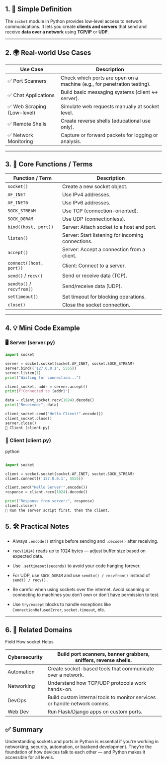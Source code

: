 ## 1. 🧠 Simple Definition

The `socket` module in Python provides low-level access to network communications. It lets you create **clients and servers** that send and receive **data over a network** using **TCP/IP** or **UDP**.

---

## 2. 🌍 Real-world Use Cases

| Use Case | Description |
|----------|-------------|
| ✅ Port Scanners | Check which ports are open on a machine (e.g., for penetration testing). |
| ✅ Chat Applications | Build basic messaging systems (client ↔ server). |
| ✅ Web Scraping (Low-level) | Simulate web requests manually at socket level. |
| ✅ Remote Shells | Create reverse shells (educational use only). |
| ✅ Network Monitoring | Capture or forward packets for logging or analysis. |

---

## 3. 🧱 Core Functions / Terms

| Function / Term | Description |
|-----------------|-------------|
| `socket()` | Create a new socket object. |
| `AF_INET` | Use IPv4 addresses. |
| `AF_INET6` | Use IPv6 addresses. |
| `SOCK_STREAM` | Use TCP (connection-oriented). |
| `SOCK_DGRAM` | Use UDP (connectionless). |
| `bind((host, port))` | Server: Attach socket to a host and port. |
| `listen()` | Server: Start listening for incoming connections. |
| `accept()` | Server: Accept a connection from a client. |
| `connect((host, port))` | Client: Connect to a server. |
| `send()` / `recv()` | Send or receive data (TCP). |
| `sendto()` / `recvfrom()` | Send/receive data (UDP). |
| `settimeout()` | Set timeout for blocking operations. |
| `close()` | Close the socket connection. |

---

## 4. 💡 Mini Code Example
### 🖥 Server (server.py)
```python
import socket

server = socket.socket(socket.AF_INET, socket.SOCK_STREAM)
server.bind(('127.0.0.1', 5555))
server.listen(1)
print("Waiting for connection...")

client_socket, addr = server.accept()
print(f"Connected to {addr}")

data = client_socket.recv(1024).decode()
print("Received:", data)

client_socket.send("Hello Client!".encode())
client_socket.close()
server.close()
🧑 Client (client.py)
```
### 🧑 Client (client.py)
python
```python

import socket

client = socket.socket(socket.AF_INET, socket.SOCK_STREAM)
client.connect(('127.0.0.1', 5555))

client.send("Hello Server!".encode())
response = client.recv(1024).decode()

print("Response from server:", response)
client.close()
📌 Run the server script first, then the client.
```

## 5. 🛠 Practical Notes
- Always `.encode()` strings before sending and `.decode()` after receiving. 

- `recv(1024)` reads up to 1024 bytes — adjust buffer size based on expected data.

- Use `.settimeout(seconds)` to avoid your code hanging forever.

- For UDP, use `SOCK_DGRAM` and use `sendto() / recvfrom()` instead of `send() / recv().`

- Be careful when using sockets over the internet. Avoid scanning or connecting to machines you don’t own or don’t have permission to test.

- Use `try/except` blocks to handle exceptions like `ConnectionRefusedError`, `socket.timeout`, etc.

---

## 6. 🔐 Related Domains
Field	How socket Helps

| Cybersecurity | Build port scanners, banner grabbers, sniffers, reverse shells.          |
| ------------- | ------------------------------------------------------------------------ |
| Automation    | Create socket-based tools that communicate over a network.               |
| Networking    | Understand how TCP/UDP protocols work hands-on.                          |
| DevOps        | Build custom internal tools to monitor services or handle network comms. |
| Web Dev       | Run Flask/Django apps on custom ports. |

## ✅ Summary
Understanding sockets and ports in Python is essential if you're working in networking, security, automation, or backend development. They’re the foundation of how devices talk to each other — and Python makes it accessible for all levels.